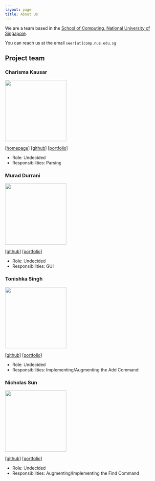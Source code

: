 ```yaml
---
layout: page
title: About Us
---
```


We are a team based in the [School of Computing, National University of Singapore](http://www.comp.nus.edu.sg).

You can reach us at the email `seer[at]comp.nus.edu.sg`

## Project team

### Charisma Kausar

<img src="images/johndoe.png" width="200px">

[[homepage](http://www.comp.nus.edu.sg/~damithch)]
[[github](https://github.com/johndoe)]
[[portfolio](team/johndoe.md)]

* Role: Undecided
* Responsibilities: Parsing

### Murad Durrani

<img src="images/johndoe.png" width="200px">

[[github](http://github.com/johndoe)]
[[portfolio](team/johndoe.md)]

* Role: Undecided
* Responsibilities: GUI

### Tonishka Singh

<img src="images/johndoe.png" width="200px">

[[github](http://github.com/johndoe)] [[portfolio](team/johndoe.md)]

* Role: Undecided
* Responsibilities: Implementing/Augmenting the Add Command

### Nicholas Sun

<img src="images/johndoe.png" width="200px">

[[github](http://github.com/NicsunXnus)]
[[portfolio](team/johndoe.md)]

* Role: Undecided
* Responsibilities: Augmenting/Implementing the Find Command
